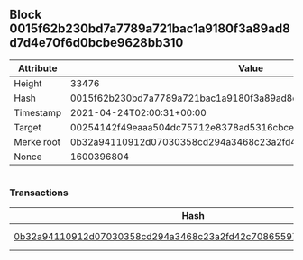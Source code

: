 ## Block 0015f62b230bd7a7789a721bac1a9180f3a89ad8d7d4e70f6d0bcbe9628bb310

Attribute | Value
--- | ---
Height | 33476
Hash | 0015f62b230bd7a7789a721bac1a9180f3a89ad8d7d4e70f6d0bcbe9628bb310
Timestamp | 2021-04-24T02:00:31+00:00
Target | 00254142f49eaaa504dc75712e8378ad5316cbcead634704b3734b6271167cc4
Merke root | 0b32a94110912d07030358cd294a3468c23a2fd42c708655970b6ffd1d9b07d8
Nonce | 1600396804

```

```

### Transactions

Hash | Amount
--- | ---
[0b32a94110912d07030358cd294a3468c23a2fd42c708655970b6ffd1d9b07d8](0b32a94110912d07030358cd294a3468c23a2fd42c708655970b6ffd1d9b07d8.md) | 10.00000000 SKEPTI 
